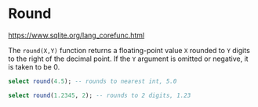 # Round

https://www.sqlite.org/lang_corefunc.html

The `round(X,Y)` function returns a floating-point value `X` rounded to `Y` digits to the right of the decimal point. If the `Y` argument is omitted or negative, it is taken to be 0.

```sql
select round(4.5); -- rounds to nearest int, 5.0
```

```sql
select round(1.2345, 2); -- rounds to 2 digits, 1.23
```
